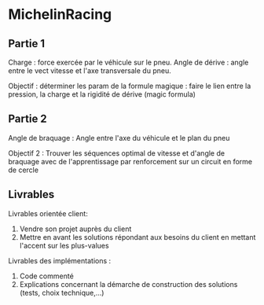 # MichelinRacing

## Partie 1
Charge : force exercée par le véhicule sur le pneu.
Angle de dérive : angle entre le vect vitesse et l'axe transversale du pneu.

Objectif : déterminer les param de la formule magique : faire le lien entre la pression, la charge et la rigidité de dérive (magic formula)

## Partie 2
Angle de braquage : Angle entre l'axe du véhicule et le plan du pneu

Objectif 2 : Trouver les séquences optimal de vitesse et d'angle de braquage avec de l'apprentissage par renforcement sur un circuit en forme de cercle

## Livrables
Livrables orientée client: 
1. Vendre son projet auprès du client
2. Mettre en avant les solutions répondant aux besoins du client en mettant l'accent sur les plus-values

Livrables des implémentations :
1. Code commenté
2. Explications concernant la démarche de construction des solutions (tests, choix technique,...)
